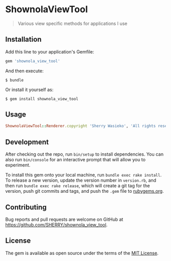 # ShownolaViewTool

> Various view specific methods for applications I use
## Installation

Add this line to your application's Gemfile:

```ruby
gem 'shownola_view_tool'
```

And then execute:

    $ bundle

Or install it yourself as:

    $ gem install shownola_view_tool

## Usage
```ruby
ShownolaViewTool::Renderer.copyright 'Sherry Wasieko', 'All rights reserved'
```
## Development

After checking out the repo, run `bin/setup` to install dependencies. You can also run `bin/console` for an interactive prompt that will allow you to experiment.

To install this gem onto your local machine, run `bundle exec rake install`. To release a new version, update the version number in `version.rb`, and then run `bundle exec rake release`, which will create a git tag for the version, push git commits and tags, and push the `.gem` file to [rubygems.org](https://rubygems.org).

## Contributing

Bug reports and pull requests are welcome on GitHub at https://github.com/SHERRY/shownola_view_tool.


## License

The gem is available as open source under the terms of the [MIT License](http://opensource.org/licenses/MIT).

